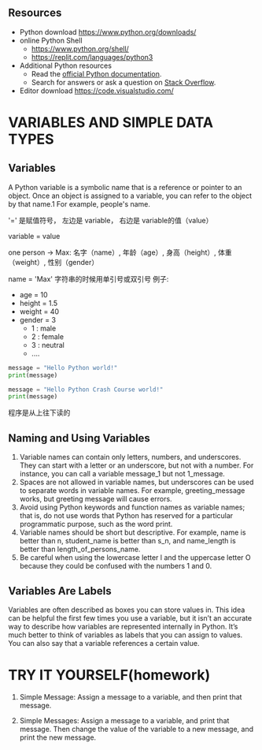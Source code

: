 ## Resources

- Python download
https://www.python.org/downloads/
- online Python Shell
  * https://www.python.org/shell/
  * https://replit.com/languages/python3
- Additional Python resources
  * Read the [official Python documentation](https://docs.python.org/3/).
  * Search for answers or ask a question on [Stack Overflow](https://stackoverflow.com/). 
- Editor download
https://code.visualstudio.com/

# VARIABLES AND SIMPLE DATA TYPES

## Variables
A Python variable is a symbolic name that is a reference or pointer to an object.
Once an object is assigned to a variable, you can refer to the object by that name.1
For example, people's name.

'=' 是赋值符号， 左边是 variable， 右边是 variable的值（value）

variable = value

one person -> Max: 名字（name）, 年龄（age）, 身高（height）,  体重（weight）, 性别（gender）

name = 'Max' 字符串的时候用单引号或双引号
例子:
- age = 10 
- height = 1.5
- weight = 40
- gender = 3
  - 1 : male
  - 2 : female
  - 3 : neutral
  - ....

```python
message = "Hello Python world!"
print(message)

message = "Hello Python Crash Course world!"
print(message)
```
程序是从上往下读的

## Naming and Using Variables

1. Variable names can contain only letters, numbers, and underscores. They can start with a letter or an underscore, but not with a number. For instance, you can call a variable message_1 but not 1_message.
2. Spaces are not allowed in variable names, but underscores can be used to separate words in variable names. For example, greeting_message works, but greeting message will cause errors.
3. Avoid using Python keywords and function names as variable names; that is, do not use words that Python has reserved for a particular programmatic purpose, such as the word print.
4. Variable names should be short but descriptive. For example, name is better than n, student_name is better than s_n, and name_length is better than length_of_persons_name.
5. Be careful when using the lowercase letter l and the uppercase letter O because they could be confused with the numbers 1 and 0.

## Variables Are Labels

Variables are often described as boxes you can store values in. This idea can be helpful the first few times you use a variable, but it isn’t an accurate way to describe how variables are represented internally in Python. It’s much better to think of variables as labels that you can assign to values. You can also say that a variable references a certain value.

# TRY IT YOURSELF(homework)

1. Simple Message: Assign a message to a variable, and then print that message.

2. Simple Messages: Assign a message to a variable, and print that message. Then change the value of the variable to a new message, and print the new message.

